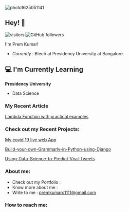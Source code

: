 ![photo1625051141](https://user-images.githubusercontent.com/70314729/123951938-f6a7b180-d9c2-11eb-8003-94eccf9985dc.jpeg)
<h2> Hey! 👋</h2>

![visitors](https://visitor-badge.laobi.icu/badge?page_id=Premkumar7090.Premkumar7090)
![GitHub followers](https://img.shields.io/github/followers/Premkumar7090.svg?style=social&label=Follow&maxAge=2592000)

I'm Prem Kumar!
- <i>Currently : </i> Btech at Presidency University at Bangalore.

<h2>💻 I'm Currently Learning</h2>

__Presidency University__
- Data Science

<h3>My Recent Article</h3>

[Lambda Function with practical examples](https://premkumar7090.medium.com/lambda-functions-with-practical-examples-in-python-a809d6102913)


<h3>Check out my Recent Projects:</h3>

[My covid 19 live  web App](https://covid19-tracker-webapp.herokuapp.com/covid)

[Build-your-own-Grammarly-in-Python-using-Django](https://github.com/Premkumar7090/Build-your-own-Grammarly-in-Python-using-Django)

[Using-Data-Science-to-Predict-Viral-Tweets](https://github.com/Premkumar7090/Using-Data-Science-to-Predict-Viral-Tweets)

<h3>About me:</h3>




- Check out my Portfolio : 
- Know more about me : 
- Write to me : premkumarc1111@gmail.com

<h3>How to reach me:</h3>















                


